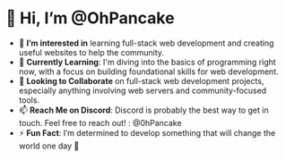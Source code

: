 # 👋 Hi, I’m @OhPancake

- 👀 **I’m interested in** learning full-stack web development and creating useful websites to help the community.  
- 🌱 **Currently Learning**: I'm diving into the basics of programming right now, with a focus on building foundational skills for web development.
- 💞️ **Looking to Collaborate** on full-stack web development projects, especially anything involving web servers and community-focused tools.
- 📫 **Reach Me on Discord**: Discord is probably the best way to get in touch. Feel free to reach out! : @0hPancake
- ⚡ **Fun Fact**: I’m determined to develop something that will change the world one day 🌠

<!---
OhPancake/OhPancake is a ✨ special ✨ repository because its `README.md` (this file) appears on your GitHub profile.
Click the Preview link to take a look at your changes.
--->
